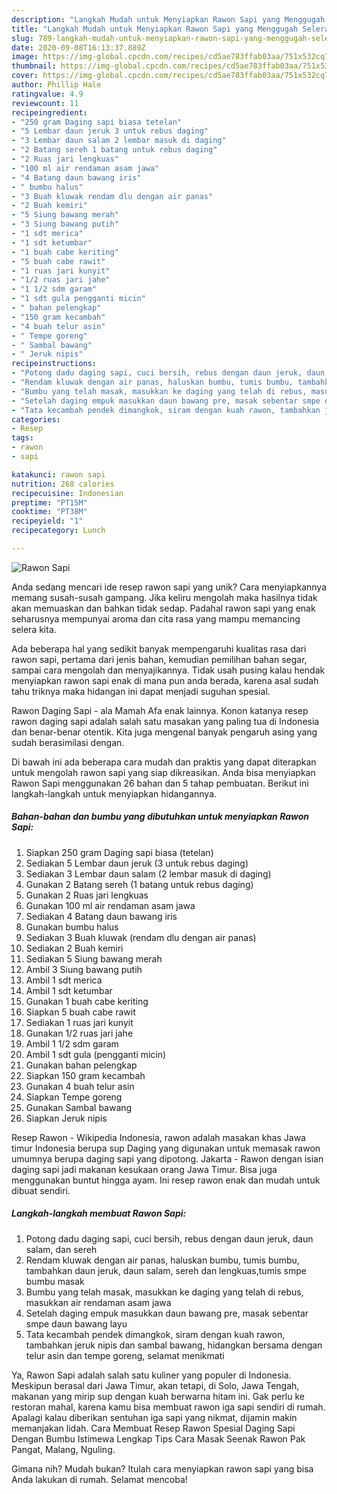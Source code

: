 ```yaml
---
description: "Langkah Mudah untuk Menyiapkan Rawon Sapi yang Menggugah Selera"
title: "Langkah Mudah untuk Menyiapkan Rawon Sapi yang Menggugah Selera"
slug: 789-langkah-mudah-untuk-menyiapkan-rawon-sapi-yang-menggugah-selera
date: 2020-09-08T16:13:37.889Z
image: https://img-global.cpcdn.com/recipes/cd5ae783ffab03aa/751x532cq70/rawon-sapi-foto-resep-utama.jpg
thumbnail: https://img-global.cpcdn.com/recipes/cd5ae783ffab03aa/751x532cq70/rawon-sapi-foto-resep-utama.jpg
cover: https://img-global.cpcdn.com/recipes/cd5ae783ffab03aa/751x532cq70/rawon-sapi-foto-resep-utama.jpg
author: Phillip Hale
ratingvalue: 4.9
reviewcount: 11
recipeingredient:
- "250 gram Daging sapi biasa tetelan"
- "5 Lembar daun jeruk 3 untuk rebus daging"
- "3 Lembar daun salam 2 lembar masuk di daging"
- "2 Batang sereh 1 batang untuk rebus daging"
- "2 Ruas jari lengkuas"
- "100 ml air rendaman asam jawa"
- "4 Batang daun bawang iris"
- " bumbu halus"
- "3 Buah kluwak rendam dlu dengan air panas"
- "2 Buah kemiri"
- "5 Siung bawang merah"
- "3 Siung bawang putih"
- "1 sdt merica"
- "1 sdt ketumbar"
- "1 buah cabe keriting"
- "5 buah cabe rawit"
- "1 ruas jari kunyit"
- "1/2 ruas jari jahe"
- "1 1/2 sdm garam"
- "1 sdt gula pengganti micin"
- " bahan pelengkap"
- "150 gram kecambah"
- "4 buah telur asin"
- " Tempe goreng"
- " Sambal bawang"
- " Jeruk nipis"
recipeinstructions:
- "Potong dadu daging sapi, cuci bersih, rebus dengan daun jeruk, daun salam, dan sereh"
- "Rendam kluwak dengan air panas, haluskan bumbu, tumis bumbu, tambahkan daun jeruk, daun salam, sereh dan lengkuas,tumis smpe bumbu masak"
- "Bumbu yang telah masak, masukkan ke daging yang telah di rebus, masukkan air rendaman asam jawa"
- "Setelah daging empuk masukkan daun bawang pre, masak sebentar smpe daun bawang layu"
- "Tata kecambah pendek dimangkok, siram dengan kuah rawon, tambahkan jeruk nipis dan sambal bawang, hidangkan bersama dengan telur asin dan tempe goreng, selamat menikmati"
categories:
- Resep
tags:
- rawon
- sapi

katakunci: rawon sapi 
nutrition: 268 calories
recipecuisine: Indonesian
preptime: "PT15M"
cooktime: "PT38M"
recipeyield: "1"
recipecategory: Lunch

---
```



![Rawon Sapi](https://img-global.cpcdn.com/recipes/cd5ae783ffab03aa/751x532cq70/rawon-sapi-foto-resep-utama.jpg)

Anda sedang mencari ide resep rawon sapi yang unik? Cara menyiapkannya memang susah-susah gampang. Jika keliru mengolah maka hasilnya tidak akan memuaskan dan bahkan tidak sedap. Padahal rawon sapi yang enak seharusnya mempunyai aroma dan cita rasa yang mampu memancing selera kita.

Ada beberapa hal yang sedikit banyak mempengaruhi kualitas rasa dari rawon sapi, pertama dari jenis bahan, kemudian pemilihan bahan segar, sampai cara mengolah dan menyajikannya. Tidak usah pusing kalau hendak menyiapkan rawon sapi enak di mana pun anda berada, karena asal sudah tahu triknya maka hidangan ini dapat menjadi suguhan spesial.

Rawon Daging Sapi - ala Mamah Afa enak lainnya. Konon katanya resep rawon daging sapi adalah salah satu masakan yang paling tua di Indonesia dan benar-benar otentik. Kita juga mengenal banyak pengaruh asing yang sudah berasimilasi dengan.


Di bawah ini ada beberapa cara mudah dan praktis yang dapat diterapkan untuk mengolah rawon sapi yang siap dikreasikan. Anda bisa menyiapkan Rawon Sapi menggunakan 26 bahan dan 5 tahap pembuatan. Berikut ini langkah-langkah untuk menyiapkan hidangannya.

<!--inarticleads1-->

##### Bahan-bahan dan bumbu yang dibutuhkan untuk menyiapkan Rawon Sapi:

1. Siapkan 250 gram Daging sapi biasa (tetelan)
1. Sediakan 5 Lembar daun jeruk (3 untuk rebus daging)
1. Sediakan 3 Lembar daun salam (2 lembar masuk di daging)
1. Gunakan 2 Batang sereh (1 batang untuk rebus daging)
1. Gunakan 2 Ruas jari lengkuas
1. Gunakan 100 ml air rendaman asam jawa
1. Sediakan 4 Batang daun bawang iris
1. Gunakan  bumbu halus
1. Sediakan 3 Buah kluwak (rendam dlu dengan air panas)
1. Sediakan 2 Buah kemiri
1. Sediakan 5 Siung bawang merah
1. Ambil 3 Siung bawang putih
1. Ambil 1 sdt merica
1. Ambil 1 sdt ketumbar
1. Gunakan 1 buah cabe keriting
1. Siapkan 5 buah cabe rawit
1. Sediakan 1 ruas jari kunyit
1. Gunakan 1/2 ruas jari jahe
1. Ambil 1 1/2 sdm garam
1. Ambil 1 sdt gula (pengganti micin)
1. Gunakan  bahan pelengkap
1. Siapkan 150 gram kecambah
1. Gunakan 4 buah telur asin
1. Siapkan  Tempe goreng
1. Gunakan  Sambal bawang
1. Siapkan  Jeruk nipis


Resep Rawon - Wikipedia Indonesia, rawon adalah masakan khas Jawa timur Indonesia berupa sup Daging yang digunakan untuk memasak rawon umumnya berupa daging sapi yang dipotong. Jakarta - Rawon dengan isian daging sapi jadi makanan kesukaan orang Jawa Timur. Bisa juga menggunakan buntut hingga ayam. Ini resep rawon enak dan mudah untuk dibuat sendiri. 

<!--inarticleads2-->

##### Langkah-langkah membuat Rawon Sapi:

1. Potong dadu daging sapi, cuci bersih, rebus dengan daun jeruk, daun salam, dan sereh
1. Rendam kluwak dengan air panas, haluskan bumbu, tumis bumbu, tambahkan daun jeruk, daun salam, sereh dan lengkuas,tumis smpe bumbu masak
1. Bumbu yang telah masak, masukkan ke daging yang telah di rebus, masukkan air rendaman asam jawa
1. Setelah daging empuk masukkan daun bawang pre, masak sebentar smpe daun bawang layu
1. Tata kecambah pendek dimangkok, siram dengan kuah rawon, tambahkan jeruk nipis dan sambal bawang, hidangkan bersama dengan telur asin dan tempe goreng, selamat menikmati


Ya, Rawon Sapi adalah salah satu kuliner yang populer di Indonesia. Meskipun berasal dari Jawa Timur, akan tetapi, di Solo, Jawa Tengah, makanan yang mirip sup dengan kuah berwarna hitam ini. Gak perlu ke restoran mahal, karena kamu bisa membuat rawon iga sapi sendiri di rumah. Apalagi kalau diberikan sentuhan iga sapi yang nikmat, dijamin makin memanjakan lidah. Cara Membuat Resep Rawon Spesial Daging Sapi Dengan Bumbu Istimewa Lengkap Tips Cara Masak Seenak Rawon Pak Pangat, Malang, Nguling. 

Gimana nih? Mudah bukan? Itulah cara menyiapkan rawon sapi yang bisa Anda lakukan di rumah. Selamat mencoba!
